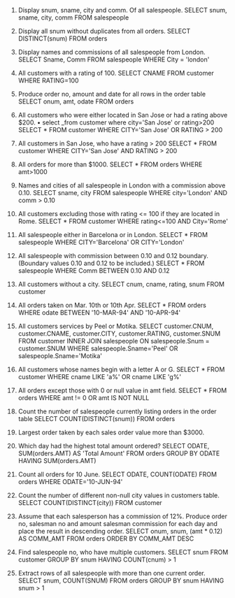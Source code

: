 01. Display snum, sname, city and comm. Of all salespeople.
SELECT snum, sname, city, comm FROM salespeople

02. Display all snum without duplicates from all orders.
SELECT DISTINCT(snum) FROM orders

03. Display names and commissions of all salespeople from London.
SELECT Sname, Comm FROM salespeople WHERE City = 'london'

04. All customers with a rating of 100.
SELECT CNAME FROM customer WHERE RATING=100

05. Produce order no, amount and date for all rows in the order table
SELECT onum, amt, odate FROM orders

06. All customers who were either located in San Jose or had a rating above $200. • select _from customer where city='San Jose' or rating>200
SELECT * FROM customer WHERE CITY='San Jose' OR RATING > 200

07. All customers in San Jose, who have a rating > 200
SELECT * FROM customer WHERE CITY='San Jose' AND RATING > 200

08. All orders for more than $1000.
SELECT * FROM orders WHERE amt>1000

09. Names and cities of all salespeople in London with a commission above 0.10.
SELECT sname, city FROM salespeople WHERE city='London' AND comm > 0.10

10. All customers excluding those with rating <= 100 if they are located in Rome.
SELECT * FROM customer WHERE rating<=100 AND City='Rome'

11. All salespeople either in Barcelona or in London.
SELECT * FROM salespeople WHERE CITY='Barcelona' OR CITY='London'

12. All salespeople with commission between 0.10 and 0.12 boundary. (Boundary values 0.10 and 0.12 to be included.)
SELECT * FROM salespeople WHERE Comm BETWEEN 0.10 AND 0.12

13. All customers without a city.
SELECT cnum, cname, rating, snum FROM customer

14. All orders taken on Mar. 10th or 10th Apr.
SELECT * FROM orders WHERE odate BETWEEN '10-MAR-94' AND '10-APR-94'

15. All customers services by Peel or Motika.
SELECT customer.CNUM, customer.CNAME, customer.CITY, customer.RATING, customer.SNUM
FROM customer
INNER JOIN salespeople
ON salespeople.Snum = customer.SNUM
WHERE salespeople.Sname='Peel' OR salespeople.Sname='Motika'

16. All customers whose names begin with a letter A or G.
SELECT * FROM customer WHERE cname LIKE 'a%' OR cname LIKE 'g%'

17. All orders except those with 0 or null value in amt field.
SELECT * FROM orders WHERE amt != 0 OR amt IS NOT NULL

18. Count the number of salespeople currently listing orders in the order table
SELECT COUNT(DISTINCT(snum)) FROM orders

19. Largest order taken by each sales order value more than $3000.

20. Which day had the highest total amount ordered?
SELECT ODATE, SUM(orders.AMT) AS 'Total Amount'
FROM orders
GROUP BY ODATE
HAVING SUM(orders.AMT)

21. Count all orders for 10 June.
SELECT ODATE, COUNT(ODATE) FROM orders WHERE ODATE='10-JUN-94'

22. Count the number of different non-null city values in customers table.
SELECT COUNT(DISTINCT(city)) FROM customer

23. Assume that each salesperson has a commission of 12%. Produce order no, salesman no and amount salesman commission for each day and place the result in descending order.
SELECT onum, snum, (amt * 0.12) AS COMM_AMT FROM orders ORDER BY COMM_AMT DESC

24. Find salespeople no, who have multiple customers.
SELECT snum FROM customer GROUP BY snum HAVING COUNT(cnum) > 1

25. Extract rows of all salespeople with more than one current order.
SELECT snum, COUNT(SNUM) FROM orders GROUP BY snum HAVING snum > 1
